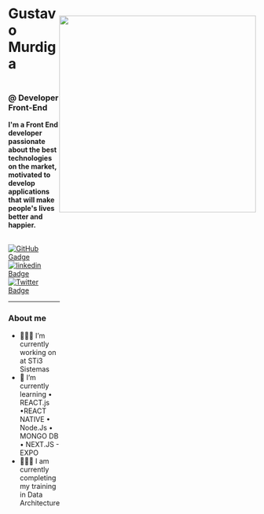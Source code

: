 
<img align='right' vspace='60' src='https://user-images.githubusercontent.com/74632138/193364873-4710318a-71dc-494c-abf8-18933d39462d.png' width='400px' />  

# Gustavo Murdiga
<div style='display:flex;flex-direction:row; gap:10px; justify-content:space-between; align-items:flex-start;gap:10px;' >
<div>

### @ Developer Front-End 
**I'm a Front End developer passionate about the best technologies on the market, motivated to develop applications that will make people's lives better and happier.** 

\
[![GitHub Gadge](https://img.shields.io/badge/GitHub-100000?style=for-the-badge&logo=github&logoColor=white)](https://github.com/Gustavo-Murdiga88)
[![linkedin Badge](https://img.shields.io/badge/LinkedIn-0077B5?style=for-the-badge&logo=linkedin&logoColor=white)](https://www.linkedin.com/in/gustavo-murdiga-055470178/)
[![Twitter Badge](https://img.shields.io/badge/Twitter-1DA1F2?style=for-the-badge&logo=twitter&logoColor=white)](https://twitter.com/GuMurdiga)

***
### About me

- 👨🏻‍💻 I’m currently working on at STi3 Sistemas
- 📔  I’m currently learning  • REACT.js •REACT NATIVE • Node.Js • MONGO DB • NEXT.JS - EXPO
- 👨🏻‍🎓 I am currently completing my training in Data Architecture

</div>

</div>
